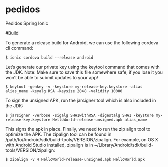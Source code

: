 # pedidos
Pedidos Spring Ionic

#Build

To generate a release build for Android, we can use the following cordova cli command:
```
$ ionic cordova build --release android
```

Let’s generate our private key using the keytool command that comes with the JDK.
Note: Make sure to save this file somewhere safe, if you lose it you won’t be able to submit updates to your app!
```
$ keytool -genkey -v -keystore my-release-key.keystore -alias alias_name -keyalg RSA -keysize 2048 -validity 10000
```

To sign the unsigned APK, run the jarsigner tool which is also included in the JDK:
```
$ jarsigner -verbose -sigalg SHA1withRSA -digestalg SHA1 -keystore my-release-key.keystore HelloWorld-release-unsigned.apk alias_name
```

This signs the apk in place. Finally, we need to run the zip align tool to optimize the APK. The zipalign tool can be found in /path/to/Android/sdk/build-tools/VERSION/zipalign. For example, on OS X with Android Studio installed, zipalign is in ~/Library/Android/sdk/build-tools/VERSION/zipalign:
```
$ zipalign -v 4 HelloWorld-release-unsigned.apk HelloWorld.apk
```
